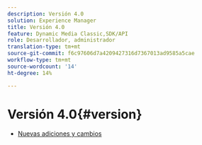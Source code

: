 ```yaml
---
description: Versión 4.0
solution: Experience Manager
title: Versión 4.0
feature: Dynamic Media Classic,SDK/API
role: Desarrollador, administrador
translation-type: tm+mt
source-git-commit: f6c97606d7a4209427316d7367013ad9585a5cae
workflow-type: tm+mt
source-wordcount: '14'
ht-degree: 14%

---
```



# Versión 4.0{#version}

* [Nuevas adiciones y cambios](r-4-0-new.md)
